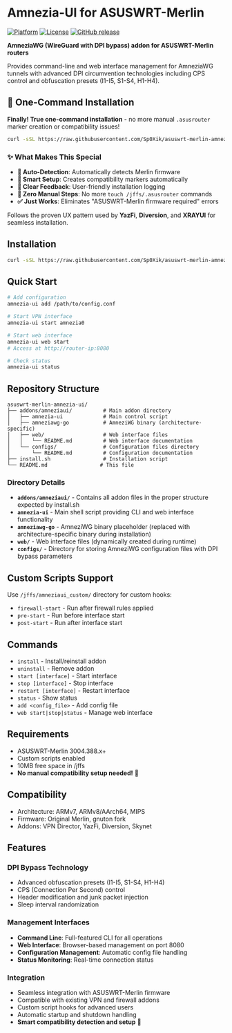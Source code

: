 # Amnezia-UI for ASUSWRT-Merlin

[![Platform](https://img.shields.io/badge/platform-ASUSWRT--Merlin-blue.svg)](https://www.asuswrt-merlin.net/)
[![License](https://img.shields.io/badge/license-MIT-green.svg)](LICENSE)
[![GitHub release](https://img.shields.io/github/release/Sp0Xik/asuswrt-merlin-amnezia-ui.svg)](https://github.com/Sp0Xik/asuswrt-merlin-amnezia-ui/releases)

**AmneziaWG (WireGuard with DPI bypass) addon for ASUSWRT-Merlin routers**

Provides command-line and web interface management for AmneziaWG tunnels with advanced DPI circumvention technologies including CPS control and obfuscation presets (I1-I5, S1-S4, H1-H4).

## 🚀 One-Command Installation

**Finally! True one-command installation** - no more manual `.asusrouter` marker creation or compatibility issues!

```bash
curl -sSL https://raw.githubusercontent.com/Sp0Xik/asuswrt-merlin-amnezia-ui/main/install.sh | sh
```

### ✨ What Makes This Special

- **🎯 Auto-Detection**: Automatically detects Merlin firmware
- **🔧 Smart Setup**: Creates compatibility markers automatically
- **📝 Clear Feedback**: User-friendly installation logging
- **🚀 Zero Manual Steps**: No more `touch /jffs/.asusrouter` commands
- **✅ Just Works**: Eliminates "ASUSWRT-Merlin firmware required" errors

Follows the proven UX pattern used by **YazFi**, **Diversion**, and **XRAYUI** for seamless installation.

## Installation

```sh
curl -sSL https://raw.githubusercontent.com/Sp0Xik/asuswrt-merlin-amnezia-ui/main/install.sh | sh
```

## Quick Start

```sh
# Add configuration
amnezia-ui add /path/to/config.conf

# Start VPN interface  
amnezia-ui start amnezia0

# Start web interface
amnezia-ui web start
# Access at http://router-ip:8080

# Check status
amnezia-ui status
```

## Repository Structure

```
asuswrt-merlin-amnezia-ui/
├── addons/amneziaui/          # Main addon directory
│   ├── amnezia-ui             # Main control script
│   ├── amneziawg-go           # AmneziWG binary (architecture-specific)
│   ├── web/                   # Web interface files
│   │   └── README.md          # Web interface documentation
│   └── configs/               # Configuration files directory
│       └── README.md          # Configuration documentation
├── install.sh                 # Installation script
└── README.md                 # This file
```

### Directory Details

- **`addons/amneziaui/`** - Contains all addon files in the proper structure expected by install.sh
- **`amnezia-ui`** - Main shell script providing CLI and web interface functionality
- **`amneziawg-go`** - AmneziWG binary placeholder (replaced with architecture-specific binary during installation)
- **`web/`** - Web interface files (dynamically created during runtime)
- **`configs/`** - Directory for storing AmneziWG configuration files with DPI bypass parameters

## Custom Scripts Support

Use `/jffs/amneziaui_custom/` directory for custom hooks:

- `firewall-start` - Run after firewall rules applied
- `pre-start` - Run before interface start
- `post-start` - Run after interface start

## Commands

- `install` - Install/reinstall addon
- `uninstall` - Remove addon
- `start [interface]` - Start interface
- `stop [interface]` - Stop interface
- `restart [interface]` - Restart interface
- `status` - Show status
- `add <config_file>` - Add config file
- `web start|stop|status` - Manage web interface

## Requirements

- ASUSWRT-Merlin 3004.388.x+
- Custom scripts enabled
- 10MB free space in /jffs
- **No manual compatibility setup needed!** 🎉

## Compatibility

- Architecture: ARMv7, ARMv8/AArch64, MIPS
- Firmware: Original Merlin, gnuton fork
- Addons: VPN Director, YazFi, Diversion, Skynet

## Features

### DPI Bypass Technology

- Advanced obfuscation presets (I1-I5, S1-S4, H1-H4)
- CPS (Connection Per Second) control
- Header modification and junk packet injection
- Sleep interval randomization

### Management Interfaces

- **Command Line**: Full-featured CLI for all operations
- **Web Interface**: Browser-based management on port 8080
- **Configuration Management**: Automatic config file handling
- **Status Monitoring**: Real-time connection status

### Integration

- Seamless integration with ASUSWRT-Merlin firmware
- Compatible with existing VPN and firewall addons
- Custom script hooks for advanced users
- Automatic startup and shutdown handling
- **Smart compatibility detection and setup** 🚀
